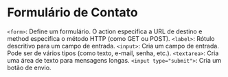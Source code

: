 # Formulário de Contato

`<form>`: Define um formulário. O action especifica a URL de destino e method especifica o método HTTP (como GET ou POST).
`<label>`: Rótulo descritivo para um campo de entrada.
`<input>`: Cria um campo de entrada. Pode ser de vários tipos (como texto, e-mail, senha, etc.).
`<textarea>`: Cria uma área de texto para mensagens longas.
`<input type="submit">`: Cria um botão de envio.